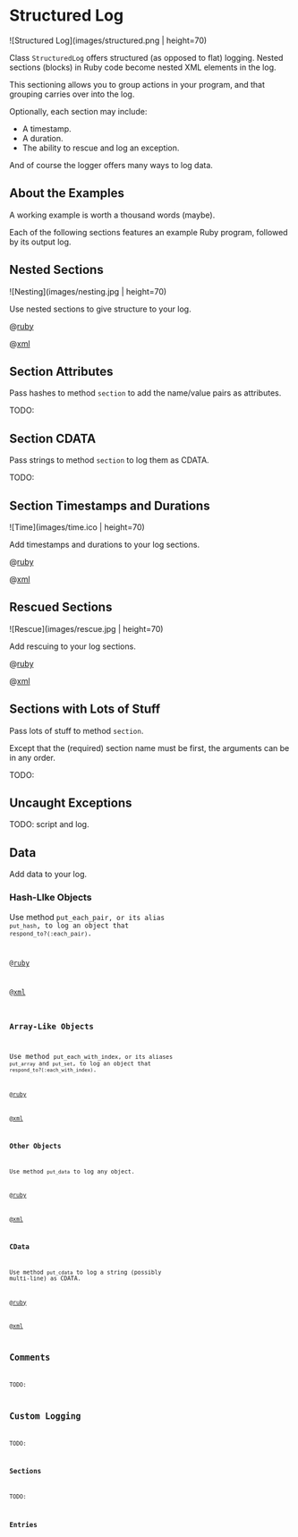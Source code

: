 # Structured Log

![Structured Log](images/structured.png | height=70)

Class <code>StructuredLog</code> offers structured (as opposed to flat) logging.  Nested sections (blocks) in Ruby code become nested XML elements in the log.

This sectioning allows you to group actions in your program, and that grouping carries over into the log.

Optionally, each section may include:
<ul>
<li>A timestamp.
<li>A duration.
<li>The ability to rescue and log an exception.
</ul>

And of course the logger offers many ways to log data.

## About the Examples

A working example is worth a thousand words (maybe).

Each of the following sections features an example Ruby program, followed by its output log.

## Nested Sections
![Nesting](images/nesting.jpg | height=70)

Use nested sections to give structure to your log.

@[ruby](scripts/sections.rb)

@[xml](logs/sections.xml)

## Section Attributes

Pass hashes to method <code>section</code> to add the name/value pairs as attributes.

TODO:

## Section CDATA

Pass strings to method <code>section</code> to log them as CDATA.

TODO:

## Section Timestamps and Durations
![Time](images/time.ico | height=70)

Add timestamps and durations to your log sections.

@[ruby](scripts/time.rb)

@[xml](logs/time.xml)

## Rescued Sections
![Rescue](images/rescue.jpg | height=70)

Add rescuing to your log sections.

@[ruby](scripts/rescue.rb)

@[xml](logs/rescue.xml)

## Sections with Lots of Stuff

Pass lots of stuff to method <code>section</code>.

Except that the (required) section name must be first, the arguments can be in any order.

TODO:

## Uncaught Exceptions

TODO:  script and log.

## Data

Add data to your log.

### Hash-LIke Objects

Use method <code>put_each_pair</clde>, or its alias <code>put_hash</code>, to log an object that <code>respond_to?(:each_pair)</code>.

@[ruby](scripts/hash.rb)

@[xml](logs/hash.xml)

### Array-Like Objects

Use method <code>put_each_with_index</clde>, or its aliases <code>put_array</code> and <code>put_set</code>, to log an object that <code>respond_to?(:each_with_index)</code>.

@[ruby](scripts/array.rb)

@[xml](logs/array.xml)

### Other Objects

Use method <code>put_data</code> to log any object.

@[ruby](scripts/data.rb)

@[xml](logs/data.xml)

### CData

Use method <code>put_cdata</code> to log a string (possibly multi-line) as CDATA.

@[ruby](scripts/cdata.rb)

@[xml](logs/cdata.xml)

## Comments

TODO:

## Custom Logging

TODO:

### Sections

TODO:

### Entries
